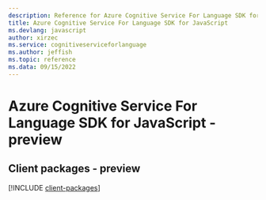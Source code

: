 ```yaml
---
description: Reference for Azure Cognitive Service For Language SDK for JavaScript
title: Azure Cognitive Service For Language SDK for JavaScript
ms.devlang: javascript
author: xirzec
ms.service: cognitiveserviceforlanguage
ms.author: jeffish
ms.topic: reference
ms.data: 09/15/2022
---
```

# Azure Cognitive Service For Language SDK for JavaScript - preview

## Client packages - preview
[!INCLUDE [client-packages](cognitive-service-for-language-client-index.md)]